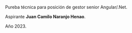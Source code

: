 Pureba técnica para posición de gestor senior Angular/.Net.

Aspirante **Juan Camilo Naranjo Henao**.

Año 2023.
